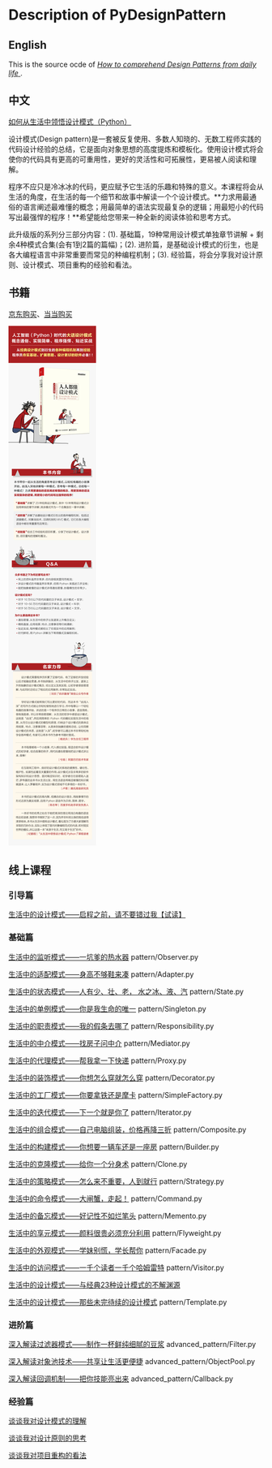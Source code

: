 # Description of PyDesignPattern

## English
This is the source ocde of [ *How to comprehend Design Patterns from daily life* ](https://gitbook.cn/gitchat/column/5b26040ac81ac568fcf64ea3).

## 中文
[如何从生活中领悟设计模式（Python）](https://gitbook.cn/gitchat/column/5b26040ac81ac568fcf64ea3)

设计模式(Design pattern)是一套被反复使用、多数人知晓的、无数工程师实践的代码设计经验的总结，它是面向对象思想的高度提炼和模板化。使用设计模式将会使你的代码具有更高的可重用性，更好的灵活性和可拓展性，更易被人阅读和理解。

程序不应只是冷冰冰的代码，更应赋予它生活的乐趣和特殊的意义。本课程将会从生活的角度，在生活的每一个细节和故事中解读一个个设计模式。**力求用最通俗的语言阐述最难懂的概念；用最简单的语法实现最复杂的逻辑；用最短小的代码写出最强悍的程序！**希望能给您带来一种全新的阅读体验和思考方式。

此升级版的系列分三部分内容：(1). 基础篇，19种常用设计模式单独章节讲解 + 剩余4种模式合集(会有1到2篇的篇幅)；(2). 进阶篇，是基础设计模式的衍生，也是各大编程语言中非常重要而常见的种编程机制；(3). 经验篇，将会分享我对设计原则、设计模式、项目重构的经验和看法。

## 书籍
[京东购买](https://item.jd.com/12580392.html)、[当当购买](http://product.dangdang.com/27848931.html)

![书籍介绍](./docs/EverybodyKnowsDesgnPatterns.jpg)

## 线上课程

### 引导篇
[生活中的设计模式——启程之前，请不要错过我【试读】](http://gitbook.cn/gitchat/column/5a1c24de28554541fbc8f2e8/topic/5a1f8857211fa435d2b9ca6c)

### 基础篇

[生活中的监听模式——一坑爹的热水器](http://gitbook.cn/gitchat/column/5b26040ac81ac568fcf64ea3/topic/5b2604a8c81ac568fcf64ef1)
pattern/Observer.py

[生活中的适配模式——身高不够鞋来凑](http://gitbook.cn/gitchat/column/5b26040ac81ac568fcf64ea3/topic/5b26052ec81ac568fcf64f20)
pattern/Adapter.py

[生活中的状态模式——人有少、壮、老， 水之冰、液、汽](http://gitbook.cn/gitchat/column/5b26040ac81ac568fcf64ea3#catalog)
pattern/State.py

[生活中的单例模式——你是我生命的唯一](http://gitbook.cn/gitchat/column/5b26040ac81ac568fcf64ea3#catalog)
pattern/Singleton.py

[生活中的职责模式——我的假条去哪了](http://gitbook.cn/gitchat/column/5b26040ac81ac568fcf64ea3#catalog)
pattern/Responsibility.py

[生活中的中介模式——找房子问中介](http://gitbook.cn/gitchat/column/5b26040ac81ac568fcf64ea3#catalog)
pattern/Mediator.py

[生活中的代理模式——帮我拿一下快递](http://gitbook.cn/gitchat/column/5b26040ac81ac568fcf64ea3#catalog)
pattern/Proxy.py

[生活中的装饰模式——你想怎么穿就怎么穿](http://gitbook.cn/gitchat/column/5b26040ac81ac568fcf64ea3#catalog)
pattern/Decorator.py

[生活中的工厂模式——你要拿铁还是摩卡](http://gitbook.cn/gitchat/column/5b26040ac81ac568fcf64ea3#catalog)
pattern/SimpleFactory.py

[生活中的迭代模式——下一个就是你了](http://gitbook.cn/gitchat/column/5b26040ac81ac568fcf64ea3#catalog)
pattern/Iterator.py

[生活中的组合模式——自己电脑组装，价格再降三折](http://gitbook.cn/gitchat/column/5b26040ac81ac568fcf64ea3#catalog)
pattern/Composite.py

[生活中的构建模式——你想要一辆车还是一座房](http://gitbook.cn/gitchat/column/5b26040ac81ac568fcf64ea3#catalog) 
pattern/Builder.py

[生活中的克隆模式——给你一个分身术](http://gitbook.cn/gitchat/column/5b26040ac81ac568fcf64ea3#catalog)
pattern/Clone.py

[生活中的策略模式——怎么来不重要，人到就行](http://gitbook.cn/gitchat/column/5b26040ac81ac568fcf64ea3#catalog)
pattern/Strategy.py

[生活中的命令模式——大闸蟹，走起！](http://gitbook.cn/gitchat/column/5b26040ac81ac568fcf64ea3#catalog)
pattern/Command.py

[生活中的备忘模式——好记性不如烂笔头](http://gitbook.cn/gitchat/column/5b26040ac81ac568fcf64ea3#catalog)
pattern/Memento.py

[生活中的享元模式——颜料很贵必须充分利用](http://gitbook.cn/gitchat/column/5b26040ac81ac568fcf64ea3#catalog)
pattern/Flyweight.py

[生活中的外观模式——学妹别慌，学长帮你](http://gitbook.cn/gitchat/column/5b26040ac81ac568fcf64ea3#catalog)
pattern/Facade.py

[生活中的访问模式——一千个读者一千个哈姆雷特](http://gitbook.cn/gitchat/column/5b26040ac81ac568fcf64ea3#catalog)
pattern/Visitor.py

[生活中的设计模式——与经典23种设计模式的不解渊源](http://gitbook.cn/gitchat/column/5b26040ac81ac568fcf64ea3#catalog)

[生活中的设计模式——那些未完待续的设计模式](http://gitbook.cn/gitchat/column/5b26040ac81ac568fcf64ea3#catalog)
pattern/Template.py

### 进阶篇
[深入解读过滤器模式——制作一杯鲜纯细腻的豆浆](http://gitbook.cn/gitchat/column/5b26040ac81ac568fcf64ea3#catalog)
advanced_pattern/Filter.py

[深入解读对象池技术——共享让生活更便捷](http://gitbook.cn/gitchat/column/5b26040ac81ac568fcf64ea3#catalog)
advanced_pattern/ObjectPool.py

[深入解读回调机制——把你技能亮出来](http://gitbook.cn/gitchat/column/5b26040ac81ac568fcf64ea3#catalog)
advanced_pattern/Callback.py

### 经验篇
[谈谈我对设计模式的理解](http://gitbook.cn/gitchat/column/5b26040ac81ac568fcf64ea3#catalog)

[谈谈我对设计原则的思考](http://gitbook.cn/gitchat/column/5b26040ac81ac568fcf64ea3#catalog)

[谈谈我对项目重构的看法](http://gitbook.cn/gitchat/column/5b26040ac81ac568fcf64ea3#catalog)
